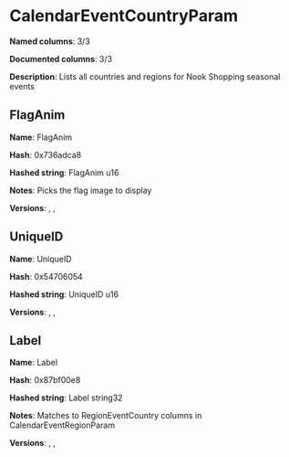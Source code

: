 # CalendarEventCountryParam
**Named columns**: 3/3

**Documented columns**: 3/3

**Description**: Lists all countries and regions for Nook Shopping seasonal events
## FlagAnim

**Name**: FlagAnim

**Hash**: 0x736adca8

**Hashed string**: FlagAnim u16

**Notes**: Picks the flag image to display

**Versions**: , , 

## UniqueID

**Name**: UniqueID

**Hash**: 0x54706054

**Hashed string**: UniqueID u16

**Versions**: , , 

## Label

**Name**: Label

**Hash**: 0x87bf00e8

**Hashed string**: Label string32

**Notes**: Matches to RegionEventCountry columns in CalendarEventRegionParam

**Versions**: , , 

